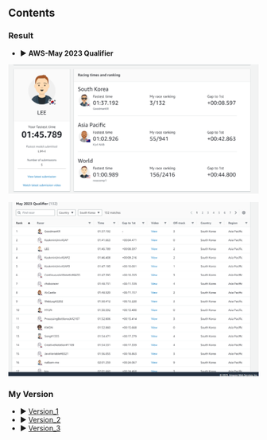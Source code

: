 ## Contents

### Result 
- ▶︎ **AWS-May 2023 Qualifier**

<p align="left">
<img width="700" src="../image/best_model.png">
</p>

<p align="left">
<img width="700" src="../image/best_model_rank.png">
</p>


### My Version
- ▶︎ [Version_1](https://github.com/Jeongmani/Autonomous_Driving_Vehicle/tree/main/reinforcement%20learning/Version_1)
- ▶︎ [Version_2](https://github.com/Jeongmani/Autonomous_Driving_Vehicle/tree/main/reinforcement%20learning/Version_2)
- ▶︎ [Version_3](https://github.com/Jeongmani/Autonomous_Driving_Vehicle/tree/main/reinforcement%20learning/Version_3)

